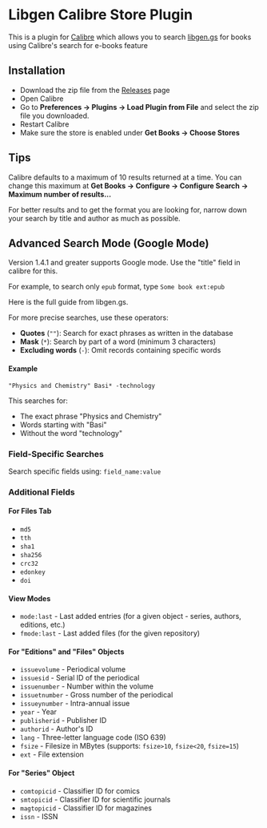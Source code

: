 # Libgen Calibre Store Plugin

This is a plugin for [Calibre](https://calibre-ebook.com/) which allows you to search [libgen.gs](https://libgen.gs) for books using Calibre's search for e-books feature

## Installation

- Download the zip file from the [Releases](https://github.com/poochinski9/libgen-calibre-store-plugin/releases) page
- Open Calibre
- Go to **Preferences -> Plugins -> Load Plugin from File** and select the zip file you downloaded.
- Restart Calibre
- Make sure the store is enabled under **Get Books -> Choose Stores**

## Tips

Calibre defaults to a maximum of 10 results returned at a time. You can change this maximum at **Get Books -> Configure -> Configure Search -> Maximum number of results...**

For better results and to get the format you are looking for, narrow down your search by title and author as much as possible.


## Advanced Search Mode (Google Mode)

Version 1.4.1 and greater supports Google mode.  Use the "title" field in calibre for this.

For example, to search only `epub` format, type `Some book ext:epub`

Here is the full guide from libgen.gs. 

For more precise searches, use these operators:

- **Quotes** (`""`): Search for exact phrases as written in the database
- **Mask** (`*`): Search by part of a word (minimum 3 characters)
- **Excluding words** (`-`): Omit records containing specific words

#### Example
`"Physics and Chemistry" Basi* -technology`

This searches for:
- The exact phrase "Physics and Chemistry"
- Words starting with "Basi"
- Without the word "technology"

### Field-Specific Searches
Search specific fields using: `field_name:value`

### Additional Fields

#### For Files Tab
- `md5`
- `tth`
- `sha1`
- `sha256`
- `crc32`
- `edonkey`
- `doi`

#### View Modes
- `mode:last` - Last added entries (for a given object - series, authors, editions, etc.)
- `fmode:last` - Last added files (for the given repository)

#### For "Editions" and "Files" Objects
- `issuevolume` - Periodical volume
- `issuesid` - Serial ID of the periodical
- `issuenumber` - Number within the volume
- `issuetnumber` - Gross number of the periodical
- `issueynumber` - Intra-annual issue
- `year` - Year
- `publisherid` - Publisher ID
- `authorid` - Author's ID
- `lang` - Three-letter language code (ISO 639)
- `fsize` - Filesize in MBytes (supports: `fsize>10`, `fsize<20`, `fsize=15`)
- `ext` - File extension

#### For "Series" Object
- `comtopicid` - Classifier ID for comics
- `smtopicid` - Classifier ID for scientific journals
- `magtopicid` - Classifier ID for magazines
- `issn` - ISSN
